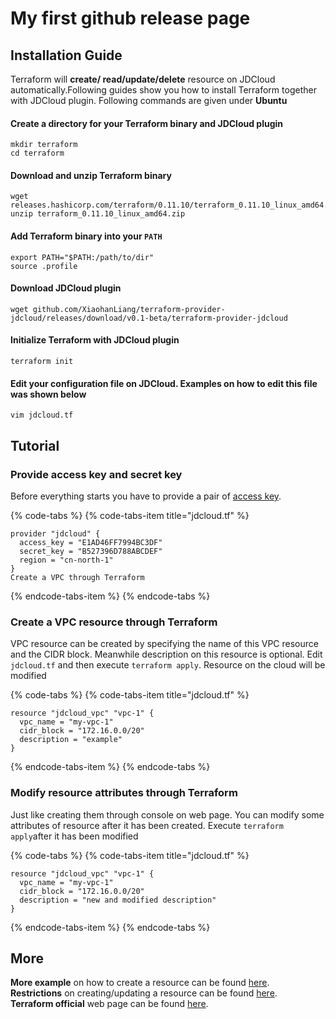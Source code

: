 # My first github release page

## Installation Guide

Terraform will **create/ read/update/delete** resource on JDCloud automatically.Following guides show you how to install Terraform together with JDCloud plugin. Following commands are given under **Ubuntu**

#### Create a directory for your Terraform binary and JDCloud plugin

```text
mkdir terraform
cd terraform
```

#### Download and unzip Terraform binary

```text
wget releases.hashicorp.com/terraform/0.11.10/terraform_0.11.10_linux_amd64.zip
unzip terraform_0.11.10_linux_amd64.zip
```

#### Add Terraform binary into your `PATH`

```text
export PATH="$PATH:/path/to/dir"
source .profile
```

#### Download JDCloud plugin 

```text
wget github.com/XiaohanLiang/terraform-provider-jdcloud/releases/download/v0.1-beta/terraform-provider-jdcloud
```

#### Initialize Terraform with JDCloud plugin

```text
terraform init
```

#### Edit your configuration file on JDCloud. Examples on how to edit this file was shown below

```text
vim jdcloud.tf
```

## Tutorial

### Provide access key and secret key

Before everything starts you have to provide a pair of [access key](https://docs.jdcloud.com/cn/account-management/accesskey-management). 

{% code-tabs %}
{% code-tabs-item title="jdcloud.tf" %}
```text
provider "jdcloud" {
  access_key = "E1AD46FF7994BC3DF"
  secret_key = "B527396D788ABCDEF"
  region = "cn-north-1"
}
Create a VPC through Terraform
```
{% endcode-tabs-item %}
{% endcode-tabs %}

### Create a VPC resource through Terraform

VPC resource can be created by specifying the name of this VPC resource and the CIDR block. Meanwhile description on this resource is optional. Edit `jdcloud.tf` and then execute `terraform apply`. Resource on the cloud will be modified

{% code-tabs %}
{% code-tabs-item title="jdcloud.tf" %}
```text
resource "jdcloud_vpc" "vpc-1" {
  vpc_name = "my-vpc-1"
  cidr_block = "172.16.0.0/20"
  description = "example"
}
```
{% endcode-tabs-item %}
{% endcode-tabs %}

### Modify resource attributes through Terraform

 Just like creating them through console on web page. You can modify some attributes of resource after it has been created. Execute `terraform apply`after it has been modified

{% code-tabs %}
{% code-tabs-item title="jdcloud.tf" %}
```text
resource "jdcloud_vpc" "vpc-1" {
  vpc_name = "my-vpc-1"
  cidr_block = "172.16.0.0/20"
  description = "new and modified description"
}
```
{% endcode-tabs-item %}
{% endcode-tabs %}

## More

**More example** on how to create a resource can be found [here](https://github.com/XiaohanLiang/terraform-provider-jdcloud/blob/v0.1-beta/example/main.tf).  
**Restrictions** on creating/updating a resource can be found [here](https://docs.jdcloud.com/cn/).  
**Terraform official** web page can be found [here](https://www.terraform.io/intro/index.html).

